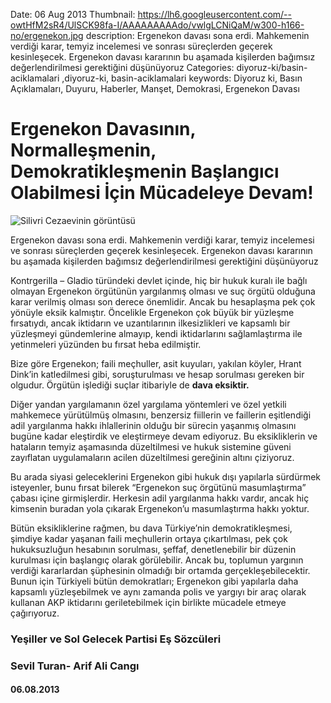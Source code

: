 Date: 06 Aug 2013
Thumbnail: https://lh6.googleusercontent.com/--owtHfM2sR4/UlSCK98fa-I/AAAAAAAAAdo/vwlgLCNiQaM/w300-h166-no/ergenekon.jpg
description: Ergenekon davası sona erdi. Mahkemenin verdiği karar, temyiz incelemesi ve sonrası süreçlerden geçerek kesinleşecek. Ergenekon davası kararının bu aşamada kişilerden bağımsız değerlendirilmesi gerektiğini düşünüyoruz
Categories: diyoruz-ki/basin-aciklamalari ,diyoruz-ki, basin-aciklamalari
keywords: Diyoruz ki, Basın Açıklamaları, Duyuru, Haberler, Manşet, Demokrasi, Ergenekon Davası

# Ergenekon Davasının, Normalleşmenin, Demokratikleşmenin Başlangıcı Olabilmesi İçin Mücadeleye Devam!

![Silivri Cezaevinin görüntüsü](https://lh6.googleusercontent.com/--owtHfM2sR4/UlSCK98fa-I/AAAAAAAAAdo/vwlgLCNiQaM/w300-h166-no/ergenekon.jpg)

Ergenekon davası sona erdi. Mahkemenin verdiği karar, temyiz incelemesi ve sonrası süreçlerden geçerek kesinleşecek. Ergenekon davası kararının bu aşamada kişilerden bağımsız değerlendirilmesi gerektiğini düşünüyoruz

Kontrgerilla – Gladio türündeki devlet içinde, hiç bir hukuk kuralı ile bağlı olmayan Ergenekon örgütünün yargılanmış olması ve suç örgütü olduğuna karar verilmiş olması son derece önemlidir. Ancak bu hesaplaşma pek çok yönüyle eksik kalmıştır. Öncelikle Ergenekon çok büyük bir yüzleşme fırsatıydı, ancak iktidarın ve uzantılarının ilkesizlikleri ve kapsamlı bir yüzleşmeyi gündemlerine almayıp, kendi iktidarlarını sağlamlaştırma ile yetinmeleri yüzünden bu fırsat heba edilmiştir.

Bize göre Ergenekon; faili meçhuller, asit kuyuları, yakılan köyler, Hrant Dink’in katledilmesi gibi, soruşturulması ve hesap sorulması gereken bir olgudur. Örgütün işlediği suçlar itibariyle de **dava eksiktir.**

Diğer yandan yargılamanın özel yargılama yöntemleri ve özel yetkili mahkemece yürütülmüş olmasını, benzersiz fiillerin ve faillerin eşitlendiği adil yargılanma hakkı ihlallerinin olduğu bir sürecin yaşanmış olmasını bugüne kadar eleştirdik ve eleştirmeye devam ediyoruz. Bu eksikliklerin ve hataların temyiz aşamasında düzeltilmesi ve hukuk sistemine güveni zayıflatan uygulamaların acilen düzeltilmesi gereğinin altını çiziyoruz.

Bu arada siyasi geleceklerini Ergenekon gibi hukuk dışı yapılarla sürdürmek isteyenler, bunu fırsat bilerek “Ergenekon suç örgütünü masumlaştırma” çabası içine girmişlerdir. Herkesin adil yargılanma hakkı vardır, ancak hiç kimsenin buradan yola çıkarak Ergenekon’u masumlaştırma hakkı yoktur.

Bütün eksikliklerine rağmen, bu dava Türkiye’nin demokratikleşmesi, şimdiye kadar yaşanan faili meçhullerin ortaya çıkartılması, pek çok hukuksuzluğun hesabının sorulması, şeffaf, denetlenebilir bir düzenin kurulması için başlangıç olarak görülebilir. Ancak bu, toplumun yargının verdiği kararlardan şüphesinin olmadığı bir ortamda gerçekleşebilecektir. Bunun için Türkiyeli bütün demokratları; Ergenekon gibi yapılarla daha kapsamlı yüzleşebilmek ve aynı zamanda polis ve yargıyı bir araç olarak kullanan AKP iktidarını geriletebilmek için birlikte mücadele etmeye çağırıyoruz.


### Yeşiller ve Sol Gelecek Partisi Eş Sözcüleri
### Sevil Turan- Arif Ali Cangı
#### 06.08.2013
